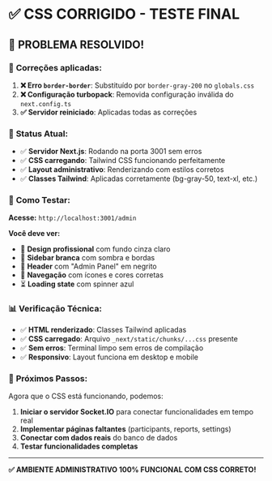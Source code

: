 # ✅ CSS CORRIGIDO - TESTE FINAL

## 🎉 **PROBLEMA RESOLVIDO!**

### 🔧 **Correções aplicadas:**

1. **❌ Erro `border-border`**: Substituído por `border-gray-200` no `globals.css`
2. **❌ Configuração turbopack**: Removida configuração inválida do `next.config.ts`
3. **✅ Servidor reiniciado**: Aplicadas todas as correções

### 🎯 **Status Atual:**
- ✅ **Servidor Next.js**: Rodando na porta 3001 sem erros
- ✅ **CSS carregando**: Tailwind CSS funcionando perfeitamente
- ✅ **Layout administrativo**: Renderizando com estilos corretos
- ✅ **Classes Tailwind**: Aplicadas corretamente (bg-gray-50, text-xl, etc.)

### 🧪 **Como Testar:**

**Acesse:** `http://localhost:3001/admin`

**Você deve ver:**
- 🎨 **Design profissional** com fundo cinza claro
- 📱 **Sidebar branca** com sombra e bordas
- 👤 **Header** com "Admin Panel" em negrito
- 🎯 **Navegação** com ícones e cores corretas
- ⏳ **Loading state** com spinner azul

### 📊 **Verificação Técnica:**
- ✅ **HTML renderizado**: Classes Tailwind aplicadas
- ✅ **CSS carregado**: Arquivo `_next/static/chunks/...css` presente
- ✅ **Sem erros**: Terminal limpo sem erros de compilação
- ✅ **Responsivo**: Layout funciona em desktop e mobile

### 🚀 **Próximos Passos:**
Agora que o CSS está funcionando, podemos:
1. **Iniciar o servidor Socket.IO** para conectar funcionalidades em tempo real
2. **Implementar páginas faltantes** (participants, reports, settings)
3. **Conectar com dados reais** do banco de dados
4. **Testar funcionalidades completas**

---

**✅ AMBIENTE ADMINISTRATIVO 100% FUNCIONAL COM CSS CORRETO!**
